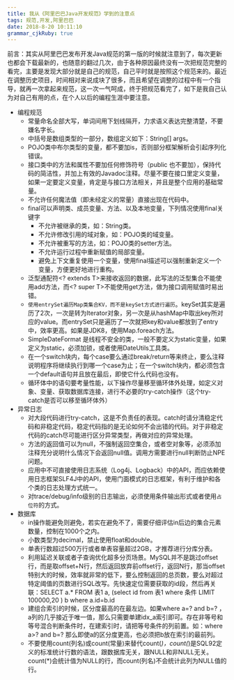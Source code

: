 ```yaml
---
title: 我从《阿里巴巴Java开发规范》学到的注意点
tags: 规范,开发,阿里巴巴
date: 2018-8-20 10:11:10
grammar_cjkRuby: true
---
```


前言：其实从阿里巴巴发布开发Java规范的第一版的时候就注意到了，每次更新也都会下载最新的，也随意的翻过几次，由于各种原因最终没有一次把规范完整的看完，主要是发现大部分就是自己的规范，自己平时就是按照这个规范来的。最近在调整历史项目，时间相对来说成块了很多，而且希望在调整的过程中有一个指导，就再一次拿起来规范，这一次一气呵成，终于把规范看完了，如下是我自己认为对自己有用的点，在个人以后的编程生涯中要注意。

* 编程规范
	* 常量命名全部大写，单词间用下划线隔开，力求语义表达完整清楚，不要嫌名字长。
	* 中括号是数组类型的一部分，数组定义如下：String[] args。
	* POJO类中布尔类型的变量，都不要加is，否则部分框架解析会引起序列化错误。
	* 接口类中的方法和属性不要加任何修饰符号（public 也不要加），保持代码的简洁性，并加上有效的Javadoc注释。尽量不要在接口里定义变量，如果一定要定义变量，肯定是与接口方法相关，并且是整个应用的基础常量。
	* 不允许任何魔法值（即未经定义的常量）直接出现在代码中。
	* final可以声明类、成员变量、方法、以及本地变量，下列情况使用final关键字
		* 不允许被继承的类，如：String类。
		* 不允许修改引用的域对象，如：POJO类的域变量。
		* 不允许被重写的方法，如：POJO类的setter方法。
		* 不允许运行过程中重新赋值的局部变量。
		* 避免上下文重复使用一个变量，使用final描述可以强制重新定义一个变量，方便更好地进行重构。
	* 泛型通配符<? extends T>来接收返回的数据，此写法的泛型集合不能使用add方法，而<? super T>不能使用get方法，做为接口调用赋值时易出错。
	* `使用entrySet遍历Map类集合KV，而不是keySet方式进行遍历`。keySet其实是遍历了2次，一次是转为Iterator对象，另一次是从hashMap中取出key所对应的value。而entrySet只是遍历了一次就把key和value都放到了entry中，效率更高。如果是JDK8，使用Map.foreach方法。
	* SimpleDateFormat 是线程不安全的类，一般不要定义为static变量，如果定义为static，必须加锁，或者使用DateUtils工具类。
	* 在一个switch块内，每个case要么通过break/return等来终止，要么注释说明程序将继续执行到哪一个case为止；在一个switch块内，都必须包含一个default语句并且放在最后，即使它什么代码也没有。
	* 循环体中的语句要考量性能，以下操作尽量移至循环体外处理，如定义对象、变量、获取数据库连接，进行不必要的try-catch操作（这个try-catch是否可以移至循环体外）
* 异常日志
	* 对大段代码进行try-catch，这是不负责任的表现。catch时请分清稳定代码和非稳定代码，稳定代码指的是无论如何不会出错的代码。对于非稳定代码的catch尽可能进行区分异常类型，再做对应的异常处理。
	* 方法的返回值可以为null，不强制返回空集合，或者空对象等，必须添加注释充分说明什么情况下会返回null值。调用方需要进行null判断防止NPE问题。
	* 应用中不可直接使用日志系统（Log4j、Logback）中的API，而应依赖使用日志框架SLF4J中的API，使用门面模式的日志框架，有利于维护和各个类的日志处理方式统一。
	* 对trace/debug/info级别的日志输出，必须使用条件输出形式或者使用`占位符`的方式。
* 数据库
	* in操作能避免则避免，若实在避免不了，需要仔细评估in后边的集合元素数量，控制在1000个之内。
	* 小数类型为decimal，禁止使用float和double。
	* 单表行数超过500万行或者单表容量超过2GB，才推荐进行分库分表。
	* 利用延迟关联或者子查询优化超多分页场景。MySQL并不是跳过offset行，而是取offset+N行，然后返回放弃前offset行，返回N行，那当offset特别大的时候，效率就非常的低下，要么控制返回的总页数，要么对超过特定阈值的页数进行SQL改写。先快速定位需要获取的id段，然后再关联：SELECT a.* FROM 表1 a, (select id from 表1 where 条件 LIMIT 100000,20 ) b where a.id=b.id
	* 建组合索引的时候，区分度最高的在最左边。如果where a=? and b=? ，a列的几乎接近于唯一值，那么只需要单建idx_a索引即可。存在非等号和等号混合判断条件时，在建索引时，请把等号条件的列前置。如：where a>? and b=? 那么即使a的区分度更高，也必须把b放在索引的最前列。
	* 不要使用count(列名)或count(常量)来替代count(*)，count(*)是SQL92定义的标准统计行数的语法，跟数据库无关，跟NULL和非NULL无关。count(*)会统计值为NULL的行，而count(列名)不会统计此列为NULL值的行。